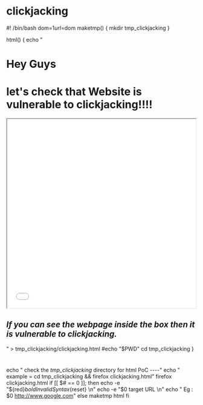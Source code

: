 # clickjacking

#! /bin/bash
dom=$1
url=$dom
maketmp()
{
	mkdir tmp_clickjacking
}

html()
{ echo " <html>
        <head>
		<title>Clickjacking page !!!!</title>
		</head>
	    <body>
		<h1 class="content">Hey Guys</h1>
		<h1>let's check that Website is vulnerable to clickjacking!!!!</h1>
		<iframe src="$url" width="500" height="500"></iframe>
		<h2><i><strong>If you can see the webpage inside the box then it is vulnerable to clickjacking.</i></strong></h2>
		</body>
		</html>
	
" > tmp_clickjacking/clickjacking.html
#echo "$PWD"
cd tmp_clickjacking
}
#
echo " check the *tmp_clickjacking* directory for html PoC ----"
echo " example =  cd tmp_clickjacking && firefox clickjacking.html"
firefox clickjacking.html
if [[ $# == 0 ]]; then
	echo -e "${red}${bold}Invalid Syntax${reset} \n"
	echo -e "$0 target URL \n"
	echo " Eg : $0 http://www.google.com"
else
	maketmp
	html
fi
